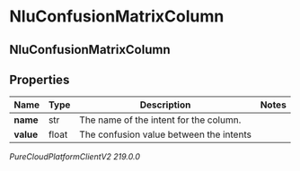 # NluConfusionMatrixColumn

## NluConfusionMatrixColumn

## Properties

|Name | Type | Description | Notes|
|------------ | ------------- | ------------- | -------------|
| **name** | str | The name of the intent for the column. | |
| **value** | float | The confusion value between the intents | |



_PureCloudPlatformClientV2 219.0.0_
